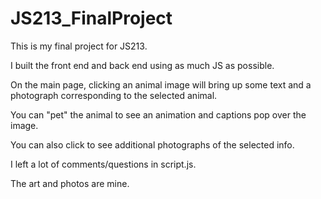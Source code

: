 # JS213_FinalProject

This is my final project for JS213.

I built the front end and back end using as much JS as possible. 

On the main page, clicking an animal image will bring up some text and a photograph corresponding to the selected animal.

You can "pet" the animal to see an animation and captions pop over the image.

You can also click to see additional photographs of the selected info.

I left a lot of comments/questions in script.js. 

The art and photos are mine. 